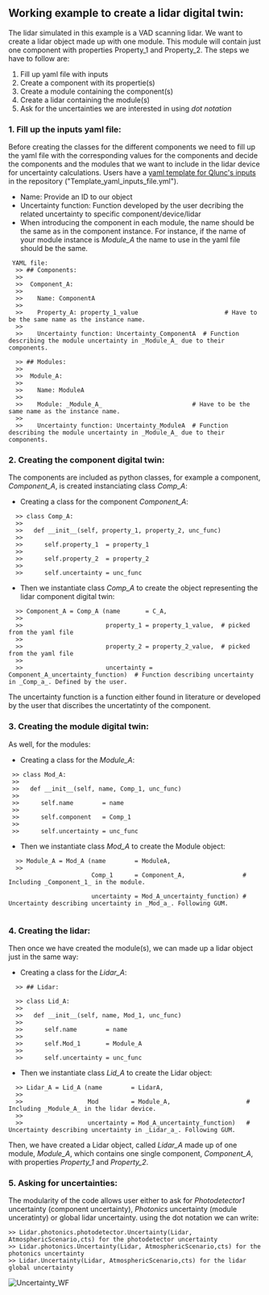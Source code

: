 
## Working example to create a lidar digital twin:

The lidar simulated in this example is a VAD scanning lidar.
We want to create a lidar object made up with one module. This module will contain just one component with properties Property_1 and Property_2. The steps we have to follow are: 

 1) Fill up yaml file with inputs
 2) Create a component with its propertie(s)
 3) Create a module containing the component(s)
 4) Create a lidar containing the module(s)
 5) Ask for the uncertainties we are interested in using _dot notation_

### 1. Fill up the inputs yaml file:
Before creating the classes for the different components we need to fill up the yaml file with the corresponding values for the components and decide the components and the modules that we want to include in the lidar device for uncertainty calculations. Users have a [yaml template for Qlunc's inputs](https://github.com/SWE-UniStuttgart/Qlunc/tree/main/Main) in the repository ("Template_yaml_inputs_file.yml").
 - Name: Provide an ID to our object
 - Uncertainty function: Function developed by the user decribing the related uncertainty to specific component/device/lidar
 - When introducing the component in each module, the name should be the same as in the component instance. For instance, if the name of your module instance is _Module_A_ the name to use in the yaml file should be the same. 
  ```
   YAML file:
    >> ## Components:
    >> 
    >>  Component_A:
    >>  
    >>    Name: ComponentA
    >>   
    >>    Property_A: property_1_value                        # Have to be the same name as the instance name.
    >>   
    >>    Uncertainty function: Uncertainty_ComponentA  # Function describing the module uncertainty in _Module_A_ due to their components.
   
    >> ## Modules:
    >> 
    >>  Module_A: 
    >>  
    >>    Name: ModuleA
    >>   
    >>    Module: _Module_A_                         # Have to be the same name as the instance name.
    >>   
    >>    Uncertainty function: Uncertainty_ModuleA  # Function describing the module uncertainty in _Module_A_ due to their components.
```
### 2. Creating the component digital twin:
The components are included as python classes, for example a component, _Component_A_, is created instanciating class _Comp_A_:

- Creating a class for the component _Component_A_:
```
  >> class Comp_A:
  >> 
  >>   def __init__(self, property_1, property_2, unc_func)
  >>   
  >>      self.property_1  = property_1
  >>      
  >>      self.property_2  = property_2
  >>      
  >>      self.uncertainty = unc_func 
``` 
- Then we instantiate class _Comp_A_ to create the object representing the lidar component digital twin:
```
  >> Component_A = Comp_A (name       = C_A,
  >> 
  >>                       property_1 = property_1_value,  # picked from the yaml file
  >>                       
  >>                       property_2 = property_2_value,  # picked from the yaml file
  >>                       
  >>                       uncertainty = Component_A_uncertainty_function)  # Function describing uncertainty in _Comp_a_. Defined by the user.
```
The uncertainty function is a function either found in literature or developed by the user that discribes the uncertatinty of the component.

### 3. Creating the module digital twin:
As well, for the modules:

- Creating a class for the _Module_A_:
 ``` 
  >> class Mod_A:
  >> 
  >>   def __init__(self, name, Comp_1, unc_func)
  >>   
  >>      self.name        = name
  >>      
  >>      self.component   = Comp_1    
  >>      
  >>      self.uncertainty = unc_func  
``` 
- Then we instantiate class _Mod_A_ to create the Module object:
```
  >> Module_A = Mod_A (name        = ModuleA, 
  >> 
                       Comp_1      = Component_A,                # Including _Component_1_ in the module.
                       
                       uncertainty = Mod_A_uncertainty_function) # Uncertainty describing uncertainty in _Mod_a_. Following GUM.
                       
```
### 4. Creating the lidar:

Then once we have created the module(s), we can made up a lidar object just in the same way:


- Creating a class for the _Lidar_A_:
```
  >> ## Lidar:

  >> class Lid_A:
  >> 
  >>   def __init__(self, name, Mod_1, unc_func)
  >>   
  >>      self.name        = name
  >>      
  >>      self.Mod_1       = Module_A
  >>             
  >>      self.uncertainty = unc_func  
```  
- Then we instantiate class _Lid_A_ to create the Lidar object:
```
  >> Lidar_A = Lid_A (name        = LidarA, 
  >> 
  >>                  Mod         = Module_A,                     # Including _Module_A_ in the lidar device.
  >>                    
  >>                  uncertainty = Mod_A_uncertainty_function)   # Uncertainty describing uncertainty in _Lidar_a_. Following GUM.
```
Then, we have created a Lidar object, called _Lidar_A_ made up of one module, _Module_A_, which contains one single component, _Component_A_, with properties _Property_1_ and _Property_2_.

### 5. Asking for uncertainties:
The modularity of the code  allows user either to ask for _Photodetector1_ uncertainty (component uncertainty), _Photonics_ uncertainty (module unceratinty) or global lidar uncertainty. using the dot notation we can write:
```
>> Lidar.photonics.photodetector.Uncertainty(Lidar, AtmosphericScenario,cts) for the photodetector uncertainty
>> Lidar.photonics.Uncertainty(Lidar, AtmosphericScenario,cts) for the photonics uncertainty
>> Lidar.Uncertainty(Lidar, AtmosphericScenario,cts) for the lidar global uncertainty
```
![Uncertainty_WF](https://github.com/PacoCosta/Qlunc/blob/Qlunc-V0.9/Pictures_repo_/FlowChartUnc.JPG)
